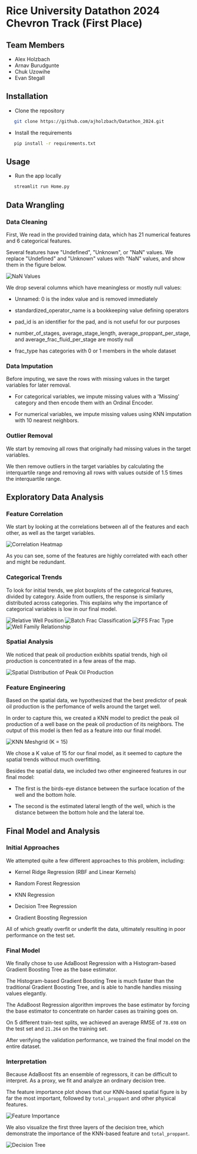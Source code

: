 # Rice University Datathon 2024 Chevron Track (First Place)

## Team Members

- Alex Holzbach
- Arnav Burudgunte
- Chuk Uzowihe
- Evan Stegall

## Installation

 * Clone the repository
 ```bash
    git clone https://github.com/ajholzbach/Datathon_2024.git
```
 * Install the requirements
 ```bash
    pip install -r requirements.txt
```

## Usage
 * Run the app locally
 ```bash
    streamlit run Home.py
```

## Data Wrangling
### Data Cleaning
First, We read in the provided training data, which has 21 numerical features and 6 categorical features.

Several features have "Undefined", "Unknown", or "NaN" values. We replace "Undefined" and "Unknown" values with "NaN" values, and show them in the figure below.

![NaN Values](Figures/NaNs.png)

We drop several columns which have meaningless or mostly null values:

 * Unnamed: 0 is the index value and is removed immediately

 * standardized_operator_name is a bookkeeping value defining operators

 * pad_id is an identifier for the pad, and is not useful for our purposes

 * number_of_stages, average_stage_length, average_proppant_per_stage, and average_frac_fluid_per_stage are mostly null

 * frac_type has categories with 0 or 1 members in the whole dataset

### Data Imputation
Before imputing, we save the rows with missing values in the target variables for later removal.

 * For categorical variables, we impute missing values with a 'Missing' category and then encode them with an Ordinal Encoder.

 * For numerical variables, we impute missing values using KNN imputation with 10 nearest neighbors.

### Outlier Removal

We start by removing all rows that originally had missing values in the target variables.

We then remove outliers in the target variables by calculating the interquartile range and removing all rows with values outside of 1.5 times the interquartile range.

## Exploratory Data Analysis
### Feature Correlation
We start by looking at the correlations between all of the features and each other, as well as the target variables.

![Correlation Heatmap](Figures/correlation_heatmap.png)

As you can see, some of the features are highly correlated with each other and might be redundant.

### Categorical Trends

To look for initial trends, we plot boxplots of the categorical features, divided by category. Aside from outliers, the response is similarly distributed across categories. This explains why the importance of categorical variables is low in our final model.

![Relative Well Position](Figures/relative_well_position_boxplot.png)
![Batch Frac Classification](Figures/batch_frac_classification_boxplot.png)
![FFS Frac Type](Figures/ffs_frac_type_boxplot.png)
![Well Family Relationship](Figures/well_family_relationship_boxplot.png)

### Spatial Analysis
We noticed that peak oil production exibhits spatial trends, high oil production is concentrated in a few areas of the map.

![Spatial Distribution of Peak Oil Production](Figures/facial_info.png)

### Feature Engineering

Based on the spatial data, we hypothesized that the best predictor of peak oil production is the perfomance of wells around the target well.

In order to capture this, we created a KNN model to predict the peak oil production of a well base on the peak oil production of its neighbors. The output of this model is then fed as a feature into our final model.

![KNN Meshgrid (K = 15)](Figures/KNN_mesh.png)

We chose a K value of 15 for our final model, as it seemed to capture the spatial trends without much overfitting.

Besides the spatial data, we included two other engineered features in our final model:

 * The first is the birds-eye distance between the surface location of the well and the bottom hole.

 * The second is the estimated lateral length of the well, which is the distance between the bottom hole and the lateral toe.

## Final Model and Analysis
### Initial Approaches

We attempted quite a few different approaches to this problem, including:

 * Kernel Ridge Regression (RBF and Linear Kernels)

 * Random Forest Regression

 * KNN Regression

 * Decision Tree Regression

 * Gradient Boosting Regression

All of which greatly overfit or underfit the data, ultimately resulting in poor performance on the test set.

### Final Model

We finally chose to use AdaBoost Regression with a Histogram-based Gradient Boosting Tree as the base estimator.

The Histogram-based Gradient Boosting Tree is much faster than the traditional Gradient Boosting Tree, and is able to handle handles missing values elegantly.

The AdaBoost Regression algorithm improves the base estimator by forcing the base estimator to concentrate on harder cases as training goes on.

On 5 different train-test splits, we achieved an average RMSE of `78.698` on the test set and `21.264` on the training set.

After verifying the validation performance, we trained the final model on the entire dataset.

### Interpretation

Because AdaBoost fits an ensemble of regressors, it can be difficult to interpret. As a proxy, we fit and analyze an ordinary decision tree.

The feature importance plot shows that our KNN-based spatial figure is by far the most important, followed by `total_proppant` and other physical features.

![Feature Importance](Figures/featureimportance.png)

We also visualize the first three layers of the decision tree, which demonstrate the importance of the KNN-based feature and `total_proppant`.

![Decision Tree](Figures/decision_tree.png)
